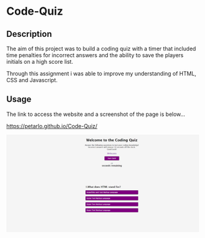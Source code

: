# Code-Quiz

## Description

The aim of this project was to build a coding quiz with a timer that included time penalties for incorrect answers and the ability to save the players initials on a high score list.

Through this assignment i was able to improve my understanding of HTML, CSS and Javascript. 


## Usage

The link to access the website and a screenshot of the page is below...

https://petarlo.github.io/Code-Quiz/

![Screenshot of page](./assets/Images/Code-Quiz-Screenshot.png)

